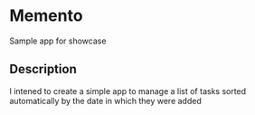 # Memento

Sample app for showcase

## Description

I intened to create a simple app to manage a list of tasks sorted automatically by the date in which they were added
